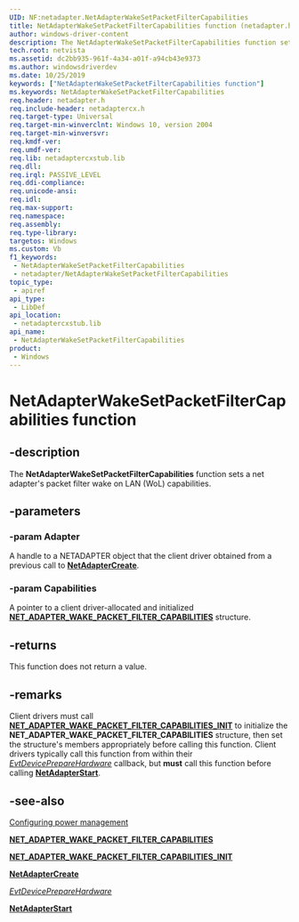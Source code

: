 ```yaml
---
UID: NF:netadapter.NetAdapterWakeSetPacketFilterCapabilities
title: NetAdapterWakeSetPacketFilterCapabilities function (netadapter.h)
author: windows-driver-content
description: The NetAdapterWakeSetPacketFilterCapabilities function sets a net adapter's packet filter wake on LAN (WoL) capabilities.
tech.root: netvista
ms.assetid: dc2bb935-961f-4a34-a01f-a94cb43e9373
ms.author: windowsdriverdev
ms.date: 10/25/2019
keywords: ["NetAdapterWakeSetPacketFilterCapabilities function"]
ms.keywords: NetAdapterWakeSetPacketFilterCapabilities
req.header: netadapter.h
req.include-header: netadaptercx.h 
req.target-type: Universal
req.target-min-winverclnt: Windows 10, version 2004
req.target-min-winversvr: 
req.kmdf-ver: 
req.umdf-ver: 
req.lib: netadaptercxstub.lib
req.dll: 
req.irql: PASSIVE_LEVEL
req.ddi-compliance: 
req.unicode-ansi: 
req.idl: 
req.max-support: 
req.namespace: 
req.assembly: 
req.type-library: 
targetos: Windows
ms.custom: Vb
f1_keywords:
 - NetAdapterWakeSetPacketFilterCapabilities
 - netadapter/NetAdapterWakeSetPacketFilterCapabilities
topic_type:
 - apiref
api_type:
 - LibDef
api_location:
 - netadaptercxstub.lib
api_name:
 - NetAdapterWakeSetPacketFilterCapabilities
product:
 - Windows
---
```


# NetAdapterWakeSetPacketFilterCapabilities function


## -description

The **NetAdapterWakeSetPacketFilterCapabilities** function sets a net adapter's packet filter wake on LAN (WoL) capabilities.

## -parameters

### -param Adapter

A handle to a NETADAPTER object that the client driver obtained from a previous call to [**NetAdapterCreate**](../netadapter/nf-netadapter-netadaptercreate.md).

### -param Capabilities

A pointer to a client driver-allocated and initialized [**NET_ADAPTER_WAKE_PACKET_FILTER_CAPABILITIES**](../netadapter/ns-netadapter-_net_adapter_wake_packet_filter_capabilities.md) structure.

## -returns

This function does not return a value.

## -remarks

Client drivers must call [**NET_ADAPTER_WAKE_PACKET_FILTER_CAPABILITIES_INIT**](../netadapter/nf-netadapter-net_adapter_wake_packet_change_capabfilter_ilities_init.md) to initialize the **NET_ADAPTER_WAKE_PACKET_FILTER_CAPABILITIES** structure, then set the structure's members appropriately before calling this function. Client drivers typically call this function from within their [*EvtDevicePrepareHardware*](../wdfdevice/nc-wdfdevice-evt_wdf_device_prepare_hardware.md) callback, but **must** call this function before calling [**NetAdapterStart**](nf-netadapter-netadapterstart.md).

## -see-also

[Configuring power management](https://docs.microsoft.com/windows-hardware/drivers/netcx/configuring-power-management)

[**NET_ADAPTER_WAKE_PACKET_FILTER_CAPABILITIES**](../netadapter/ns-netadapter-_net_adapter_wake_packet_filter_capabilities.md)

[**NET_ADAPTER_WAKE_PACKET_FILTER_CAPABILITIES_INIT**](../netadapter/nf-netadapter-net_adapter_wake_packet_change_capabfilter_ilities_init.md)

[**NetAdapterCreate**](../netadapter/nf-netadapter-netadaptercreate.md)

[*EvtDevicePrepareHardware*](../wdfdevice/nc-wdfdevice-evt_wdf_device_prepare_hardware.md)

[**NetAdapterStart**](nf-netadapter-netadapterstart.md)

